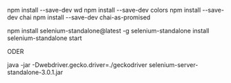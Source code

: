 
npm install --save-dev wd
npm install --save-dev colors
npm install --save-dev chai
npm install --save-dev chai-as-promised

npm install selenium-standalone@latest -g
selenium-standalone install
selenium-standalone start

ODER

java -jar -Dwebdriver.gecko.driver=./geckodriver selenium-server-standalone-3.0.1.jar